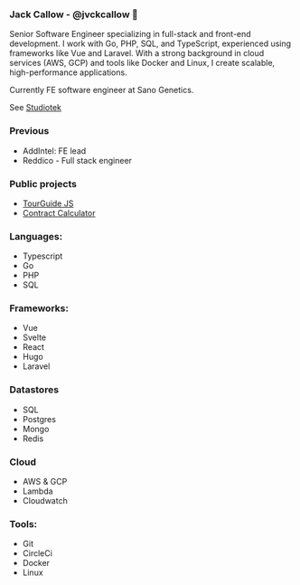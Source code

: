 ### Jack Callow - @jvckcallow 👋

Senior Software Engineer specializing in full-stack and front-end development. I work with Go, PHP, SQL, and TypeScript, experienced using frameworks like Vue and Laravel. With a strong background in cloud services (AWS, GCP) and tools like Docker and Linux, I create scalable, high-performance applications.

Currently FE software engineer at Sano Genetics.

See [Studiotek](https://studiotek.co.uk)

### Previous
- AddIntel: FE lead
- Reddico - Full stack engineer

### Public projects
- [TourGuide JS](https://tourguidejs.com)
- [Contract Calculator](https://contractor-calculator.co.uk) 


### Languages:
- Typescript
- Go
- PHP
- SQL

### Frameworks:
- Vue
- Svelte
- React
- Hugo
- Laravel

### Datastores
- SQL
- Postgres
- Mongo
- Redis

### Cloud
- AWS & GCP
- Lambda
- Cloudwatch

### Tools:
- Git
- CircleCi
- Docker 
- Linux
